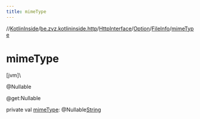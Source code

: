 ```yaml
---
title: mimeType
---
```

//[KotlinInside](../../../../../index.html)/[be.zvz.kotlininside.http](../../../index.html)/[HttpInterface](../../index.html)/[Option](../index.html)/[FileInfo](index.html)/[mimeType](mime-type.html)



# mimeType



[jvm]\




@Nullable



@get:Nullable



private val [mimeType](mime-type.html): @Nullable[String](https://docs.oracle.com/javase/7/docs/api/java/lang/String.html)




